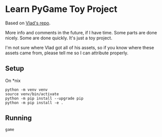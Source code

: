 # Learn PyGame Toy Project

Based on [Vlad's repo](https://github.com/halloweex/learn-pygame).

More info and comments in the future, if I have time. Some parts are done nicely. Some are done quickly. It's just a toy project.

I'm not sure where Vlad got all of his assets, so if you know where these assets came from, please tell me so I can attribute properly.

## Setup

On *nix
```shell
python -m venv venv
source venv/bin/activate
python -m pip install --upgrade pip
python -m pip install -e .
```

## Running

```shell
game
```